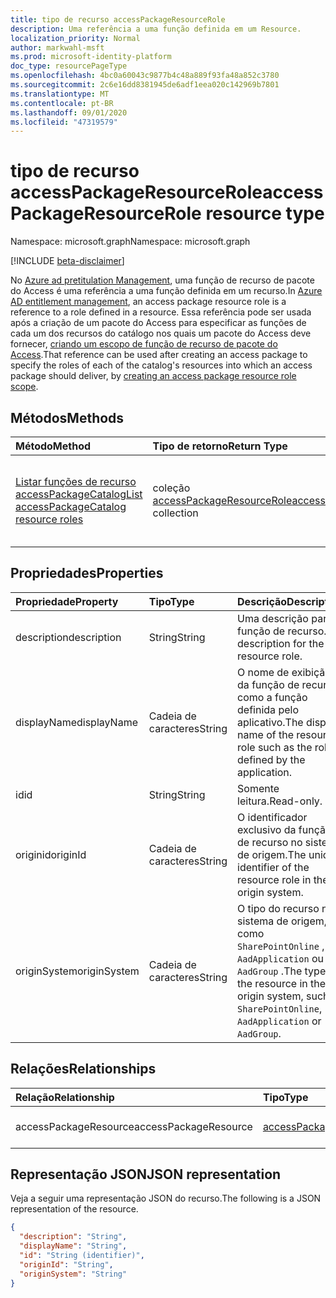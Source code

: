 ```yaml
---
title: tipo de recurso accessPackageResourceRole
description: Uma referência a uma função definida em um Resource.
localization_priority: Normal
author: markwahl-msft
ms.prod: microsoft-identity-platform
doc_type: resourcePageType
ms.openlocfilehash: 4bc0a60043c9877b4c48a889f93fa48a852c3780
ms.sourcegitcommit: 2c6e16dd8381945de6adf1eea020c142969b7801
ms.translationtype: MT
ms.contentlocale: pt-BR
ms.lasthandoff: 09/01/2020
ms.locfileid: "47319579"
---
```

# <a name="accesspackageresourcerole-resource-type"></a><span data-ttu-id="57dd0-103">tipo de recurso accessPackageResourceRole</span><span class="sxs-lookup"><span data-stu-id="57dd0-103">accessPackageResourceRole resource type</span></span>

<span data-ttu-id="57dd0-104">Namespace: microsoft.graph</span><span class="sxs-lookup"><span data-stu-id="57dd0-104">Namespace: microsoft.graph</span></span>

[!INCLUDE [beta-disclaimer](../../includes/beta-disclaimer.md)]

<span data-ttu-id="57dd0-105">No [Azure ad pretitulation Management](entitlementmanagement-root.md), uma função de recurso de pacote do Access é uma referência a uma função definida em um recurso.</span><span class="sxs-lookup"><span data-stu-id="57dd0-105">In [Azure AD entitlement management](entitlementmanagement-root.md), an access package resource role is a reference to a role defined in a resource.</span></span> <span data-ttu-id="57dd0-106">Essa referência pode ser usada após a criação de um pacote do Access para especificar as funções de cada um dos recursos do catálogo nos quais um pacote do Access deve fornecer, [criando um escopo de função de recurso de pacote do Access](../api/accesspackage-post-accesspackageresourcerolescopes.md).</span><span class="sxs-lookup"><span data-stu-id="57dd0-106">That reference can be used after creating an access package to specify the roles of each of the catalog's resources into which an access package should deliver, by [creating an access package resource role scope](../api/accesspackage-post-accesspackageresourcerolescopes.md).</span></span>

## <a name="methods"></a><span data-ttu-id="57dd0-107">Métodos</span><span class="sxs-lookup"><span data-stu-id="57dd0-107">Methods</span></span>

| <span data-ttu-id="57dd0-108">Método</span><span class="sxs-lookup"><span data-stu-id="57dd0-108">Method</span></span>       | <span data-ttu-id="57dd0-109">Tipo de retorno</span><span class="sxs-lookup"><span data-stu-id="57dd0-109">Return Type</span></span> | <span data-ttu-id="57dd0-110">Descrição</span><span class="sxs-lookup"><span data-stu-id="57dd0-110">Description</span></span> |
|:-------------|:------------|:------------|
| [<span data-ttu-id="57dd0-111">Listar funções de recurso accessPackageCatalog</span><span class="sxs-lookup"><span data-stu-id="57dd0-111">List accessPackageCatalog resource roles</span></span>](../api/accesspackagecatalog-list-accesspackageresourceroles.md) | <span data-ttu-id="57dd0-112">coleção [accessPackageResourceRole](accesspackageresourcerole.md)</span><span class="sxs-lookup"><span data-stu-id="57dd0-112">[accessPackageResourceRole](accesspackageresourcerole.md) collection</span></span> | <span data-ttu-id="57dd0-113">Recupere uma lista de objetos accessPackageResourceRole para um catálogo.</span><span class="sxs-lookup"><span data-stu-id="57dd0-113">Retrieve a list of accessPackageResourceRole objects for a catalog.</span></span> |

## <a name="properties"></a><span data-ttu-id="57dd0-114">Propriedades</span><span class="sxs-lookup"><span data-stu-id="57dd0-114">Properties</span></span>

| <span data-ttu-id="57dd0-115">Propriedade</span><span class="sxs-lookup"><span data-stu-id="57dd0-115">Property</span></span>     | <span data-ttu-id="57dd0-116">Tipo</span><span class="sxs-lookup"><span data-stu-id="57dd0-116">Type</span></span>        | <span data-ttu-id="57dd0-117">Descrição</span><span class="sxs-lookup"><span data-stu-id="57dd0-117">Description</span></span> |
|:-------------|:------------|:------------|
|<span data-ttu-id="57dd0-118">description</span><span class="sxs-lookup"><span data-stu-id="57dd0-118">description</span></span>|<span data-ttu-id="57dd0-119">String</span><span class="sxs-lookup"><span data-stu-id="57dd0-119">String</span></span>|<span data-ttu-id="57dd0-120">Uma descrição para a função de recurso.</span><span class="sxs-lookup"><span data-stu-id="57dd0-120">A description for the resource role.</span></span>|
|<span data-ttu-id="57dd0-121">displayName</span><span class="sxs-lookup"><span data-stu-id="57dd0-121">displayName</span></span>|<span data-ttu-id="57dd0-122">Cadeia de caracteres</span><span class="sxs-lookup"><span data-stu-id="57dd0-122">String</span></span>|<span data-ttu-id="57dd0-123">O nome de exibição da função de recurso como a função definida pelo aplicativo.</span><span class="sxs-lookup"><span data-stu-id="57dd0-123">The display name of the resource role such as the role defined by the application.</span></span>|
|<span data-ttu-id="57dd0-124">id</span><span class="sxs-lookup"><span data-stu-id="57dd0-124">id</span></span>|<span data-ttu-id="57dd0-125">String</span><span class="sxs-lookup"><span data-stu-id="57dd0-125">String</span></span>| <span data-ttu-id="57dd0-126">Somente leitura.</span><span class="sxs-lookup"><span data-stu-id="57dd0-126">Read-only.</span></span>|
|<span data-ttu-id="57dd0-127">originid</span><span class="sxs-lookup"><span data-stu-id="57dd0-127">originId</span></span>|<span data-ttu-id="57dd0-128">Cadeia de caracteres</span><span class="sxs-lookup"><span data-stu-id="57dd0-128">String</span></span>|<span data-ttu-id="57dd0-129">O identificador exclusivo da função de recurso no sistema de origem.</span><span class="sxs-lookup"><span data-stu-id="57dd0-129">The unique identifier of the resource role in the origin system.</span></span> |
|<span data-ttu-id="57dd0-130">originSystem</span><span class="sxs-lookup"><span data-stu-id="57dd0-130">originSystem</span></span>|<span data-ttu-id="57dd0-131">Cadeia de caracteres</span><span class="sxs-lookup"><span data-stu-id="57dd0-131">String</span></span>|<span data-ttu-id="57dd0-132">O tipo do recurso no sistema de origem, como `SharePointOnline` , `AadApplication` ou `AadGroup` .</span><span class="sxs-lookup"><span data-stu-id="57dd0-132">The type of the resource in the origin system, such as `SharePointOnline`, `AadApplication` or `AadGroup`.</span></span>|

## <a name="relationships"></a><span data-ttu-id="57dd0-133">Relações</span><span class="sxs-lookup"><span data-stu-id="57dd0-133">Relationships</span></span>

| <span data-ttu-id="57dd0-134">Relação</span><span class="sxs-lookup"><span data-stu-id="57dd0-134">Relationship</span></span> | <span data-ttu-id="57dd0-135">Tipo</span><span class="sxs-lookup"><span data-stu-id="57dd0-135">Type</span></span>        | <span data-ttu-id="57dd0-136">Descrição</span><span class="sxs-lookup"><span data-stu-id="57dd0-136">Description</span></span> |
|:-------------|:------------|:------------|
|<span data-ttu-id="57dd0-137">accessPackageResource</span><span class="sxs-lookup"><span data-stu-id="57dd0-137">accessPackageResource</span></span>|[<span data-ttu-id="57dd0-138">accessPackageResource</span><span class="sxs-lookup"><span data-stu-id="57dd0-138">accessPackageResource</span></span>](accesspackageresource.md)| <span data-ttu-id="57dd0-p102">Somente leitura. Anulável.</span><span class="sxs-lookup"><span data-stu-id="57dd0-p102">Read-only. Nullable.</span></span>|

## <a name="json-representation"></a><span data-ttu-id="57dd0-141">Representação JSON</span><span class="sxs-lookup"><span data-stu-id="57dd0-141">JSON representation</span></span>

<span data-ttu-id="57dd0-142">Veja a seguir uma representação JSON do recurso.</span><span class="sxs-lookup"><span data-stu-id="57dd0-142">The following is a JSON representation of the resource.</span></span>

<!-- {
  "blockType": "resource",
  "optionalProperties": [

  ],
  "@odata.type": "microsoft.graph.accessPackageResourceRole",
  "baseType": "",
  "keyProperty": "id"
}-->

```json
{
  "description": "String",
  "displayName": "String",
  "id": "String (identifier)",
  "originId": "String",
  "originSystem": "String"
}
```

<!-- uuid: 16cd6b66-4b1a-43a1-adaf-3a886856ed98
2019-02-04 14:57:30 UTC -->
<!-- {
  "type": "#page.annotation",
  "description": "accessPackageResourceRole resource",
  "keywords": "",
  "section": "documentation",
  "tocPath": ""
}-->
